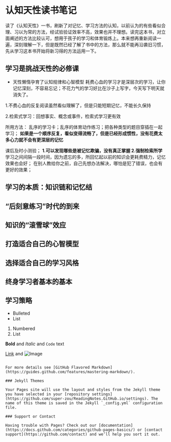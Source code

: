 # 认知天性读书笔记

读了《认知天性》一书，刷新了对记忆、学习方法的认知，以前认为的有些看似合理、习以为常的方法，经试验验证效率不高，效果也并不理想。读完这本书，对立面阐述的方法比较认可，想用于孩子的学习和体育锻炼上。本来想再重新阅读一遍，深刻理解一下，但是既然已经了解了书中的方法，那么就不能再沿袭旧习惯，先从学习这本书开始将新习得的方法运用一下。


## 学习是挑战天性的必修课

- 天性懒惰孕育了认知规律和心智模型
耗费心血的学习才是深层次的学习，让你记忆深刻，不容易忘记；不花力气的学习好比在沙子上写字，今天写下明天就消失了。

1.不费心血的反复阅读虽然看似理解了，但是只能短期记忆，不能长久保持

2.检索式学习：回想事实、概念或事件，检索式学习更有效

所用方法：
乱序的学习卡；乱序的体育动作练习；把各种类型的题目穿插在一起学习；
**如果是一个顺序反复，看似变得流畅了，但是已经形成惯性，没有花费太多心力就不会有更深层的记忆**

课后及时小测验；
**1.可以发现哪些是被记忆欺骗，没有真正掌握  2.强制检索所学**
学习之间间隔一段时间，因为遗忘的多，所回忆起以前的知识会更耗费精力，记忆效果也会好；
在别人教给你之前，自己先想办法解决，哪怕是犯了错误，也会有更好的效果；

## 学习的本质：知识链和记忆结

## “后刻意练习”时代的到来

## 知识的“滚雪球”效应

## 打造适合自己的心智模型

## 选择适合自己的学习风格

## 终身学习者基本的基本

## 学习策略




- Bulleted
- List

1. Numbered
2. List

**Bold** and _Italic_ and `Code` text

[Link](url) and ![Image](src)
```

For more details see [GitHub Flavored Markdown](https://guides.github.com/features/mastering-markdown/).

### Jekyll Themes

Your Pages site will use the layout and styles from the Jekyll theme you have selected in your [repository settings](https://github.com/super-zou/ReadingNotes.GitHub.io/settings). The name of this theme is saved in the Jekyll `_config.yml` configuration file.

### Support or Contact

Having trouble with Pages? Check out our [documentation](https://docs.github.com/categories/github-pages-basics/) or [contact support](https://github.com/contact) and we’ll help you sort it out.

